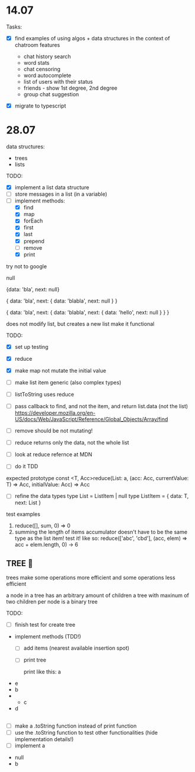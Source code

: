# 14.07
Tasks:

- [x] find examples of using algos + data structures in the context of chatroom features
    - chat history search
    - word stats
    - chat censoring
    - word autocomplete
    - list of users with their status
    - friends - show 1st degree, 2nd degree
    - group chat suggestion

- [x] migrate to typescript


# 28.07

data structures:
- trees
- lists

TODO:
- [x] implement a list data structure
- [ ] store messages in a list (in a variable)
- [ ] implement methods:
    - [x] find
    - [x] map
    - [x] forEach
    - [x] first
    - [x] last
    - [x] prepend
    - [ ] remove
    - [x] print

try not to google

null

{data: 'bla', next: null}

{
  data: 'bla',
  next: { data: 'blabla', next: null }
}

{
  data: 'bla',
  next: { data: 'blabla', next: { data: 'hello', next: null } }
}

does not modify list, but creates a new list
make it functional


TODO:
- [x] set up testing

- [x] reduce
- [x] make map not mutate the initial value
- [ ] make list item generic (also complex types)
- [ ] listToString uses reduce
- [ ] pass callback to find, and not the item, and return list.data (not the list)
https://developer.mozilla.org/en-US/docs/Web/JavaScript/Reference/Global_Objects/Array/find
- [ ] remove should be not mutating!

- [ ] reduce returns only the data, not the whole list
- [ ] look at reduce refernce at MDN
- [ ] do it TDD

expected prototype
const <T, Acc>reduce(List<T>: a, (acc: Acc, currentValue: T) => Acc, initialValue: Acc) => Acc

- [ ] refine the data types
type List<T> = ListItem<T> | null
type ListItem<T> = { data: T, next: List<T> }

test examples
1. reduce([], sum, 0) => 0
2. summing the length of items
accumulator doesn't have to be the same type as the list item! test it! like so:
reduce(['abc', 'cbd'], (acc, elem) => acc + elem.length, 0) -> 6


## TREE 🌳
trees make some operations more efficient
and some operations less efficient

a node in a tree has an arbitrary amount of children
a tree with maxinum of two children per node is a binary tree

TODO:
- [ ] finish test for create tree
- implement methods (TDD!)
	- [ ] add items (nearest available insertion spot)
	- [ ] print tree

	  print like this:
a
- e
- b
- - c
- d

##
- [ ] make a .toString function instead of print function
- [ ] use the .toString function to test other functionalities (hide implementation details!)
- [ ] implement 
a
- null
- b